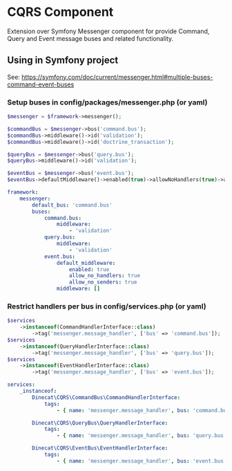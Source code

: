 # CQRS Component

Extension over Symfony Messenger component for provide Command, Query and Event message buses and related functionality.

## Using in Symfony project

See: https://symfony.com/doc/current/messenger.html#multiple-buses-command-event-buses

### Setup buses in config/packages/messenger.php (or yaml)

```php
$messenger = $framework->messenger();

$commandBus = $messenger->bus('command.bus');
$commandBus->middleware()->id('validation');
$commandBus->middleware()->id('doctrine_transaction');

$queryBus = $messenger->bus('query.bus');
$queryBus->middleware()->id('validation');

$eventBus = $messenger->bus('event.bus');
$eventBus->defaultMiddleware()->enabled(true)->allowNoHandlers(true)->allowNoSenders(true);
```

```yaml
framework:
    messenger:
        default_bus: 'command.bus'
        buses:
            command.bus:
                middleware:
                    - 'validation'
            query.bus:
                middleware:
                    - 'validation'
            event.bus:
                default_middleware:
                    enabled: true
                    allow_no_handlers: true
                    allow_no_senders: true
                middleware: []
```

### Restrict handlers per bus in config/services.php (or yaml)

```php
$services
    ->instanceof(CommandHandlerInterface::class)
        ->tag('messenger.message_handler', ['bus' => 'command.bus']);
$services
    ->instanceof(QueryHandlerInterface::class)
        ->tag('messenger.message_handler', ['bus' => 'query.bus']);
$services
    ->instanceof(EventHandlerInterface::class)
        ->tag('messenger.message_handler', ['bus' => 'event.bus']);
```

```yaml
services:
    _instanceof:
        Dinecat\CQRS\CommandBus\CommandHandlerInterface:
            tags:
                - { name: 'messenger.message_handler', bus: 'command.bus' }

        Dinecat\CQRS\QueryBus\QueryHandlerInterface:
            tags:
                - { name: 'messenger.message_handler', bus: 'query.bus' }

        Dinecat\CQRS\EventBus\EventHandlerInterface:
            tags:
                - { name: 'messenger.message_handler', bus: 'event.bus' }
```
